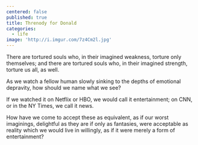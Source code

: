 ```yaml
---
centered: false
published: true
title: Threnody for Donald
categories:
  - life
image: 'http://i.imgur.com/7z4Cm2l.jpg'
---
```

There are tortured souls who,
in their imagined weakness,
torture only themselves;
and there are tortured souls who,
in their imagined strength,
torture us all, as well.

As we watch a fellow human slowly sinking 
to the depths of emotional depravity,
how should we name what we see?

If we watched it on Netflix or HBO,
we would call it entertainment;
on CNN, or in the NY Times,
we call it news.

How have we come
to accept these as equivalent,
as if our worst imaginings,
delightful as they are
if only as fantasies,
were acceptable as reality
which we would live in willingly,
as if it were merely
a form of entertainment?

